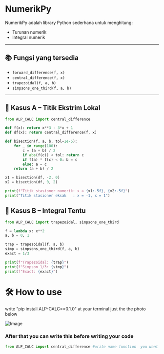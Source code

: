 # NumerikPy

NumerikPy adalah library Python sederhana untuk menghitung:
- Turunan numerik
- Integral numerik

---

## 📚 Fungsi yang tersedia

- `forward_difference(f, x)`
- `central_difference(f, x)`
- `trapezoidal(f, a, b)`
- `simpsons_one_third(f, a, b)`

---

## 📌 Kasus A – Titik Ekstrim Lokal

```python
from ALP_CALC import central_difference

def f(x): return x**3 - 3*x + 1
def df(x): return central_difference(f, x)

def bisection(f, a, b, tol=1e-5):
    for _ in range(100):
        c = (a + b) / 2
        if abs(f(c)) < tol: return c
        if f(a) * f(c) < 0: b = c
        else: a = c
    return (a + b) / 2

x1 = bisection(df, -2, 0)
x2 = bisection(df, 0, 2)

print(f"Titik stasioner numerik: x ≈ {x1:.5f}, {x2:.5f}")
print("Titik stasioner eksak   : x = -1, x = 1")
```
## 📌 Kasus B – Integral Tentu

```python
from ALP_CALC import trapezoidal, simpsons_one_third

f = lambda x: x**2
a, b = 0, 1

trap = trapezoidal(f, a, b)
simp = simpsons_one_third(f, a, b)
exact = 1/3

print(f"Trapezoidal: {trap}")
print(f"Simpson 1/3: {simp}")
print(f"Exact: {exact}")
```

# 🛠️ How to use
write "pip install ALP-CALC==0.1.0" at your terminal just the the photo below

![Image](https://github.com/user-attachments/assets/4749c9cc-e21f-4020-8036-c0ac42ef26ca)
### After that you can write this before writing your code
```python
from ALP_CALC import central_difference #write name function  you want to use
```
